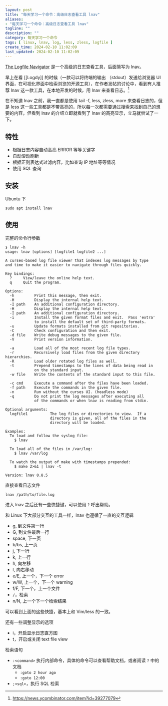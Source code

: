 ```yaml
---
layout: post
title: "每天学习一个命令：高级日志查看工具 lnav"
aliases:
- "每天学习一个命令：高级日志查看工具 lnav"
tagline: ""
description: ""
category: 每天学习一个命令
tags: [ linux, lnav, log, less, zless, logfile ]
create_time: 2024-02-10 11:02:09
last_updated: 2024-02-10 11:02:09
---
```


[The Logfile Navigator](https://lnav.org/) 是一个高级的日志查看工具，后面简写为 lnav。

早上在看 [[Logdy]] 的时候（一款可以将终端的输出 （stdout）发送给浏览器 UI 界面，在可视化界面中检索浏览的开源工具），在作者发帖的讨论中，看到有人推荐 lnav 这一款工具，在本地开发的时候，用 lnav 来查看日志。[^1]

[^1]: <https://news.ycombinator.com/item?id=39277079>

在不知道 lnav 之前，我一直都是使用 tail -f, less, zless, more 来查看日志的，但是 less 这一些工具都是不带高亮的，所以每一次都需要通过搜索来找到自己的想要的内容，但看到 lnav 的介绍立即就看到了 lnav 的高亮显示，立马就尝试了一下。

## 特性

- 根据日志内容自动高亮 ERROR 等等关键字
- 自动滚动刷新
- 根据正则表达式过滤内容，比如查询 IP 地址等等情况
- 使用 SQL 查询

## 安装

Ubuntu 下

```
sudo apt install lnav
```

## 使用

完整的命令行参数

```
❯ lnav -h
usage: lnav [options] [logfile1 logfile2 ...]

A curses-based log file viewer that indexes log messages by type
and time to make it easier to navigate through files quickly.

Key bindings:
  ?     View/leave the online help text.
  q     Quit the program.

Options:
  -h         Print this message, then exit.
  -H         Display the internal help text.
  -I path    An additional configuration directory.
  -H         Display the internal help text.
  -I path    An additional configuration directory.
  -i         Install the given format files and exit.  Pass 'extra'
             to install the default set of third-party formats.
  -u         Update formats installed from git repositories.
  -C         Check configuration and then exit.
  -d file    Write debug messages to the given file.
  -V         Print version information.

  -a         Load all of the most recent log file types.
  -r         Recursively load files from the given directory hierarchies.
  -R         Load older rotated log files as well.
  -t         Prepend timestamps to the lines of data being read in
             on the standard input.
  -w file    Write the contents of the standard input to this file.

  -c cmd     Execute a command after the files have been loaded.
  -f path    Execute the commands in the given file.
  -n         Run without the curses UI. (headless mode)
  -q         Do not print the log messages after executing all
             of the commands or when lnav is reading from stdin.

Optional arguments:
  logfile1          The log files or directories to view.  If a
                    directory is given, all of the files in the
                    directory will be loaded.

Examples:
  To load and follow the syslog file:
    $ lnav

  To load all of the files in /var/log:
    $ lnav /var/log

  To watch the output of make with timestamps prepended:
    $ make 2>&1 | lnav -t

Version: lnav 0.8.5
```

直接查看日志文件

```
lnav /path/to/file.log
```

进入 lnav 之后还有一些快捷键，可以使用 `?` 呼出帮助。

和 Linux 下大部分交互的工具一样，lnav 也遵循了一直的交互逻辑

- g, 到文件第一行
- G, 到文件最后一行
- space, 下一页
- b/bs, 上一页
- j, 下一行
- k, 上一行
- h, 向左移
- l, 向右移动
- e/E, 上一个，下一个 error
- w/W, 上一个，下一个 warning
- f/F, 下一个，上一个文件
- `/`，检索
- n/N, 上一个下一个检索结果

可以看到上面的这些快捷，基本上和 Vim/less 的一致。

还有一些调整显示的选项

- i，开启显示日志直方图
- t，开启或关闭 text file view

检索语句

- `:<command>`  执行内部命令，具体的命令可以查看帮助文档，或者阅读 `?` 中的文档
    - `:goto 2 hour ago`
    - `:goto 12:00`
- `;<sql>`，执行 SQL 检索


